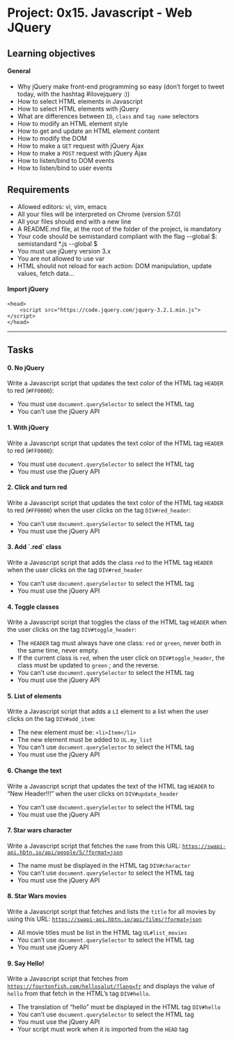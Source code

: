# Project: 0x15. Javascript - Web JQuery

## Learning objectives

#### General 

* Why jQuery make front-end programming so easy (don’t forget to tweet today, with the hashtag #ilovejquery :))
* How to select HTML elements in Javascript
* How to select HTML elements with jQuery
* What are differences between <code>ID</code>, <code>class</code> and <code>tag name</code> selectors
* How to modify an HTML element style
* How to get and update an HTML element content
* How to modify the DOM
* How to make a <code>GET</code> request with jQuery Ajax
* How to make a <code>POST</code> request with jQuery Ajax
* How to listen/bind to DOM events
* How to listen/bind to user events


## Requirements 
* Allowed editors: vi, vim, emacs
* All your files will be interpreted on Chrome (version 57.0)
* All your files should end with a new line
* A README.md file, at the root of the folder of the project, is mandatory
* Your code should be semistandard compliant with the flag --global $: semistandard *.js --global $
* You must use jQuery version 3.x
* You are not allowed to use var
* HTML should not reload for each action: DOM manipulation, update values, fetch data…


#### Import jQuery 
<pre><code>&lt;head&gt;
    &lt;script src=&quot;https://code.jquery.com/jquery-3.2.1.min.js&quot;&gt;&lt;/script&gt;
&lt;/head&gt;
</code></pre>


<hr class="gap">
<h2 class="gap">Tasks</h2>

<h4 class="task">
    0. No jQuery
</h4>

Write a Javascript script that updates the text color of the HTML tag <code>HEADER</code> to red (<code>#FF0000</code>):
* You must use <code>document.querySelector</code> to select the HTML tag</li>
* You can&rsquo;t use the jQuery API

<h4 class="task">
    1. With jQuery
</h4>

Write a Javascript script that updates the text color of the HTML tag <code>HEADER</code> to red (<code>#FF0000</code>):

* You must use <code>document.querySelector</code> to select the HTML tag</li>
* You must use the jQuery API

<h4 class="task">
    2. Click and turn red
</h4>

Write a Javascript script that updates the text color of the HTML tag <code>HEADER</code> to red (<code>#FF0000</code>) when the user clicks on the tag <code>DIV#red_header</code>:

* You can&rsquo;t use <code>document.querySelector</code> to select the HTML tag
* You must use the jQuery API

<h4 class="task">
    3. Add `.red` class
</h4>
Write a Javascript script that adds the class <code>red</code> to the HTML tag <code>HEADER</code> when the user clicks on the tag <code>DIV#red_header</code>

* You can&rsquo;t use <code>document.querySelector</code> to select the HTML tag
* You must use the jQuery API

<h4 class="task">
    4. Toggle classes
</h4>
Write a Javascript script that toggles the class of the HTML tag <code>HEADER</code> when the user clicks on the tag <code>DIV#toggle_header</code>:

* The <code>HEADER</code> tag must always have one class: <code>red</code> or <code>green</code>, never both in the same time, never empty.
* If the current class is <code>red</code>, when the user click on <code>DIV#toggle_header</code>, the class must be updated to <code>green</code> ; and the reverse.
* You can&rsquo;t use <code>document.querySelector</code> to select the HTML tag
* You must use the jQuery API

<h4 class="task">
    5. List of elements
</h4>

Write a Javascript script that adds a <code>LI</code> element to a list when the user clicks on the tag <code>DIV#add_item</code>:
* The new element must be: <code>&lt;li&gt;Item&lt;/li&gt;</code>
* The new element must be added to <code>UL.my_list</code>
* You can&rsquo;t use <code>document.querySelector</code> to select the HTML tag
* You must use the jQuery API

<h4 class="task">
    6. Change the text
</h4>

Write a Javascript script that updates the text of the HTML tag <code>HEADER</code> to &ldquo;New Header!!!&rdquo; when the user clicks on <code>DIV#update_header</code>

* You can&rsquo;t use <code>document.querySelector</code> to select the HTML tag
* You must use the jQuery API

<h4 class="task">
    7. Star wars character
</h4>

Write a Javascript script that fetches the <code>name</code> from this URL: <code>https://swapi-api.hbtn.io/api/people/5/?format=json</code>
* The name must be displayed in the HTML tag <code>DIV#character</code>
* You can&rsquo;t use <code>document.querySelector</code> to select the HTML tag
* You must use the jQuery API

<h4 class="task">
    8. Star Wars movies
</h4>

Write a Javascript script that fetches and lists the <code>title</code> for all movies by using this URL: <code>https://swapi-api.hbtn.io/api/films/?format=json</code>
* All movie titles must be list in the HTML tag <code>UL#list_movies</code>
* You can&rsquo;t use <code>document.querySelector</code> to select the HTML tag
* You must use jQuery API

<h4 class="task">
    9. Say Hello!
</h4>

Write a Javascript script that fetches from <code>https://fourtonfish.com/hellosalut/?lang=fr</code> and displays the value of <code>hello</code> from that fetch in the HTML&rsquo;s tag <code>DIV#hello</code>.

* The translation of &ldquo;hello&rdquo; must be displayed in the HTML tag <code>DIV#hello</code>
* You can&rsquo;t use <code>document.querySelector</code> to select the HTML tag
* You must use the jQuery API
* Your script must work when it is imported from the <code>HEAD</code> tag

